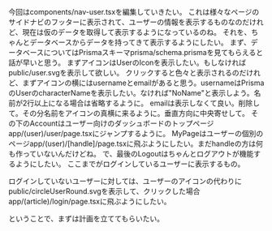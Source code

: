 今回はcomponents/nav-user.tsxを編集していきたい。
これは様々なページのサイドナビのフッターに表示されて、ユーザーの情報を表示するものなのだけれど、現在は仮のデータを取得して表示するようになっているのね。
それを、ちゃんとデータベースからデータを持ってきて表示するようにしたい。
まず、データベースについてはPrismaスキーマprisma/schema.prismaを見てもらえると話が早いと思う。
まずアイコンはUserのIconを表示したい。もしなければpublic/user.svgを表示して欲しい。
クリックすると色々と表示されるのだけれど、まずアイコンの横にはusernameとemailがあると思う。usernameはPrismaのUserのcharacterNameを表示したい。なければ"NoName"と表示しよう。名前が2行以上になる場合は省略するように。
emailは表示しなくて良い。削除して。その分名前をアイコンの真横に来るように。垂直方向に中央寄せして。
その下のAccountはユーザー向けのダッシュボードのトップページapp/(user)/user/page.tsxにジャンプするように。
MyPageはユーザーの個別のページapp/(user)/[handle]/page.tsxに飛ぶようにしたい。まだhandleの方は何も作っていないんだけどね。
で、最後のLogoutはちゃんとログアウトが機能するようにしたい。
ここまでがログインしているユーザーに表示するもの。

ログインしていないユーザーに対しては、ユーザーのアイコンの代わりにpublic/circleUserRound.svgを表示して、クリックした場合app/(article)/login/page.tsxに飛ぶようにしたい。

ということで、まずは計画を立ててもらいたい。